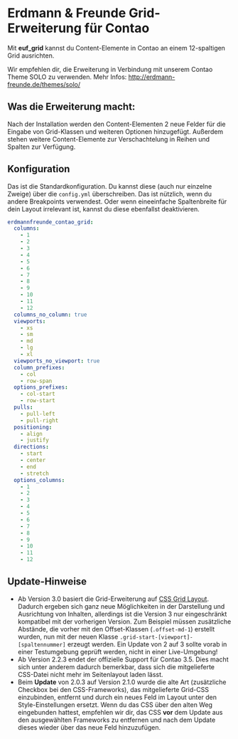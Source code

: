 # Erdmann & Freunde Grid-Erweiterung für Contao

Mit **euf_grid** kannst du Content-Elemente in Contao an einem 12-spaltigen Grid ausrichten.

Wir empfehlen dir, die Erweiterung in Verbindung mit unserem Contao Theme SOLO zu verwenden. Mehr Infos: http://erdmann-freunde.de/themes/solo/

## Was die Erweiterung macht:

Nach der Installation werden den Content-Elementen 2 neue Felder für die Eingabe von Grid-Klassen und weiteren Optionen hinzugefügt. Außerdem stehen weitere Content-Elemente zur Verschachtelung in Reihen und Spalten zur Verfügung.

## Konfiguration

Das ist die Standardkonfiguration. Du kannst diese (auch nur einzelne Zweige) über die `config.yml` überschreiben. Das ist nützlich, wenn du andere Breakpoints verwendest. Oder wenn eineeinfache Spaltenbreite für dein Layout irrelevant ist, kannst du diese ebenfallst deaktivieren.

```yml
erdmannfreunde_contao_grid:
  columns:
    - 1
    - 2
    - 3
    - 4
    - 5
    - 6
    - 7
    - 8
    - 9
    - 10
    - 11
    - 12
  columns_no_column: true
  viewports:
    - xs
    - sm
    - md
    - lg
    - xl
  viewports_no_viewport: true
  column_prefixes:
    - col
    - row-span
  options_prefixes:
    - col-start
    - row-start
  pulls:
    - pull-left
    - pull-right
  positioning:
    - align
    - justify
  directions:
    - start
    - center
    - end
    - stretch
  options_columns:
    - 1
    - 2
    - 3
    - 4
    - 5
    - 6
    - 7
    - 8
    - 9
    - 10
    - 11
    - 12
```

## Update-Hinweise
- Ab Version 3.0 basiert die Grid-Erweiterung auf [CSS Grid Layout](https://developer.mozilla.org/de/docs/Web/CSS/CSS_Grid_Layout). Dadurch ergeben sich ganz neue Möglichkeiten in der Darstellung und Ausrichtung von Inhalten, allerdings ist die Version 3 nur eingeschränkt kompatibel mit der vorherigen Version. Zum Beispiel müssen zusätzliche Abstände, die vorher mit den Offset-Klassen (`.offset-md-1`) erstellt wurden, nun mit der neuen Klasse `.grid-start-[viewport]-[spaltennummer]` erzeugt werden. Ein Update von 2 auf 3 sollte vorab in einer Testumgebung geprüft werden, nicht in einer Live-Umgebung!
- Ab Version 2.2.3 endet der offizielle Support für Contao 3.5. Dies macht sich unter anderem dadurch bemerkbar, dass sich die mitgelieferte CSS-Datei nicht mehr im Seitenlayout laden lässt.
- Beim **Update** von 2.0.3 auf Version 2.1.0 wurde die alte Art (zusätzliche Checkbox bei den CSS-Frameworks), das mitgelieferte Grid-CSS einzubinden, entfernt und durch ein neues Feld im Layout unter den Style-Einstellungen ersetzt. Wenn du das CSS über den alten Weg eingebunden hattest, empfehlen wir dir, das CSS **vor** dem Update aus den ausgewählten Frameworks zu entfernen und nach dem Update dieses wieder über das neue Feld hinzuzufügen.
